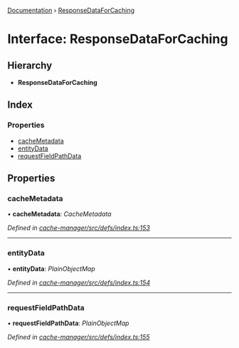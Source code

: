 [Documentation](../README.md) › [ResponseDataForCaching](responsedataforcaching.md)

# Interface: ResponseDataForCaching

## Hierarchy

* **ResponseDataForCaching**

## Index

### Properties

* [cacheMetadata](responsedataforcaching.md#cachemetadata)
* [entityData](responsedataforcaching.md#entitydata)
* [requestFieldPathData](responsedataforcaching.md#requestfieldpathdata)

## Properties

###  cacheMetadata

• **cacheMetadata**: *CacheMetadata*

*Defined in [cache-manager/src/defs/index.ts:153](https://github.com/badbatch/graphql-box/blob/7c0d2fe/packages/cache-manager/src/defs/index.ts#L153)*

___

###  entityData

• **entityData**: *PlainObjectMap*

*Defined in [cache-manager/src/defs/index.ts:154](https://github.com/badbatch/graphql-box/blob/7c0d2fe/packages/cache-manager/src/defs/index.ts#L154)*

___

###  requestFieldPathData

• **requestFieldPathData**: *PlainObjectMap*

*Defined in [cache-manager/src/defs/index.ts:155](https://github.com/badbatch/graphql-box/blob/7c0d2fe/packages/cache-manager/src/defs/index.ts#L155)*
